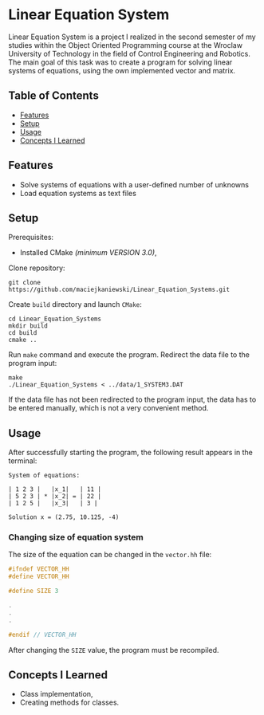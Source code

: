 # Linear Equation System

Linear Equation System is a project I realized in the second semester of my studies within the Object Oriented Programming course at the Wroclaw University of Technology in the field of Control Engineering and Robotics. The main goal of this task was to create a program for solving linear systems of equations, using the own implemented vector and matrix.

## Table of Contents

  - [Features](#features)
  - [Setup](#setup)
  - [Usage](#usage)
  - [Concepts I Learned](#concepts-i-learned)
  
## Features

- Solve systems of equations with a user-defined number of unknowns
- Load equation systems as text files

## Setup
Prerequisites:
* Installed CMake *(minimum VERSION 3.0)*,

Clone repository:

    git clone https://github.com/maciejkaniewski/Linear_Equation_Systems.git

Create `build` directory and launch `CMake`:

    cd Linear_Equation_Systems
    mkdir build
    cd build
    cmake ..

Run `make` command and execute the program. Redirect the data file to the program input:

    make
    ./Linear_Equation_Systems < ../data/1_SYSTEM3.DAT

If the data file has not been redirected to the program input, the data has to be entered manually, which is not a very convenient method.

## Usage

After successfully starting the program, the following result appears in the terminal:

    System of equations:

    | 1 2 3 |   |x_1|   | 11 |
    | 5 2 3 | * |x_2| = | 22 |
    | 1 2 5 |   |x_3|   | 3 |

    Solution x = (2.75, 10.125, -4)

### Changing size of equation system

The size of the equation can be changed in the `vector.hh` file:

```C++
#ifndef VECTOR_HH
#define VECTOR_HH

#define SIZE 3

.
.
.

#endif // VECTOR_HH
```

After changing the `SIZE` value, the program must be recompiled.

## Concepts I Learned

- Class implementation,
- Creating methods for classes.
